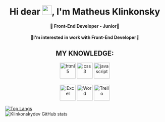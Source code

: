 <h1 align="center">Hi dear <img src="https://raw.githubusercontent.com/kaueMarques/kaueMarques/master/hi.gif" width="30px">, I'm Matheus Klinkonsky</h1>

<h4 align="center"> 👾 Front-End Developer - Junior👾 </h4>
<h4 align="center"> 🌌I'm interested in work with Front-End Developer🌌 </h4>

<h2 align="center"> MY KNOWLEDGE:</h2>

<p align="center">
<img src="https://img.icons8.com/nolan/64/html-5.png" alt="html5"  width="50" height="50"/>
<img src="https://img.icons8.com/nolan/64/css-filetype.png" alt="css3"  width="50" height="50"/>
<img src="https://img.icons8.com/nolan/64/javascript.png" alt="javascript" width="50" height="50"/>
  </br>
  </br>
<img src="https://img.icons8.com/nolan/64/ms-excel.png" alt="Excel" width="50" height="50"/>
<img src="https://img.icons8.com/nolan/64/ms-word.png" alt="Word" width="50" height="50"/>
<img src="https://img.icons8.com/nolan/64/trello.png" alt="Trello" width="50" height="50"/>




[![Top Langs](https://github-readme-stats.vercel.app/api/top-langs/?username=klinkonskydev&layout=compact)](https://github.com/klinkonsky/github-readme-stats)
</br>
![Klinkonskydev GitHub stats](https://github-readme-stats.vercel.app/api?username=klinkonskydev&show_icons=true&theme=radical)



<!-- <h3 align="center"> 🟣 I'am learning React in this moment 🟣 </h3> 

<h4 align="center"> 🌐I’m currently learning <strong>React</strong>🌐 </h4> -->
